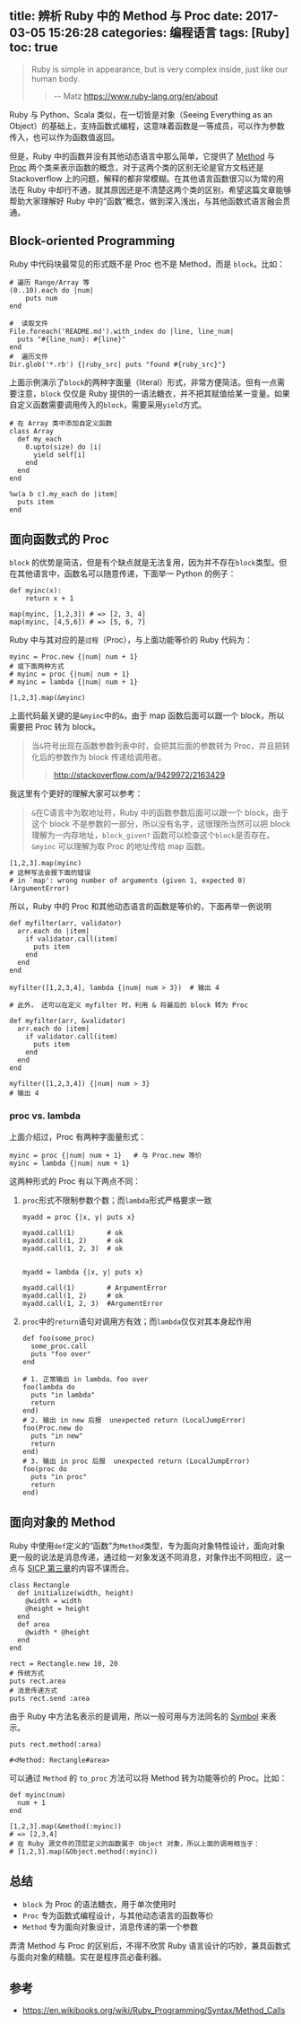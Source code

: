 title: 辨析 Ruby 中的 Method 与 Proc
date: 2017-03-05 15:26:28
categories: 编程语言
tags: [Ruby]
toc: true
---

> Ruby is simple in appearance, but is very complex inside, just like our human body.  
>> -- Matz  https://www.ruby-lang.org/en/about

Ruby 与 Python、Scala 类似，在一切皆是对象（Seeing Everything as an Object）的基础上，支持函数式编程，这意味着函数是一等成员，可以作为参数传入，也可以作为函数值返回。

但是，Ruby 中的函数并没有其他动态语言中那么简单，它提供了 [Method](http://ruby-doc.org/core-2.4.0/Method.html) 与 [Proc](http://ruby-doc.org/core-2.4.0/Proc.html) 两个类来表示函数的概念，对于这两个类的区别无论是官方文档还是 Stackoverflow 上的问题，解释的都非常模糊。在其他语言函数很习以为常的用法在 Ruby 中却行不通，就其原因还是不清楚这两个类的区别，希望这篇文章能够帮助大家理解好 Ruby 中的“函数”概念，做到深入浅出，与其他函数式语言融会贯通。

## Block-oriented Programming

Ruby 中代码块最常见的形式既不是 Proc 也不是 Method，而是 `block`。比如：
```
# 遍历 Range/Array 等
(0..10).each do |num|
    puts num
end

#  读取文件
File.foreach('README.md').with_index do |line, line_num|
  puts "#{line_num}: #{line}"
end
#  遍历文件
Dir.glob('*.rb') {|ruby_src| puts "found #{ruby_src}"}
```
上面示例演示了`block`的两种字面量（literal）形式，非常方便简洁。但有一点需要注意，`block` 仅仅是 Ruby 提供的一语法糖衣，并不把其赋值给某一变量。如果自定义函数需要调用传入的`block`，需要采用`yield`方式。
```
# 在 Array 类中添加自定义函数
class Array
  def my_each
    0.upto(size) do |i|
      yield self[i]
    end
  end
end

%w(a b c).my_each do |item|
  puts item
end
```

## 面向函数式的 Proc

`block` 的优势是简洁，但是有个缺点就是无法复用，因为并不存在`block`类型。但在其他语言中，函数名可以随意传递，下面举一 Python 的例子：
```
def myinc(x):
	return x + 1

map(myinc, [1,2,3]) # => [2, 3, 4]
map(myinc, [4,5,6])	# => [5, 6, 7]
```
Ruby 中与其对应的是`过程`（Proc），与上面功能等价的 Ruby 代码为：
```
myinc = Proc.new {|num| num + 1}
# 或下面两种方式
# myinc = proc {|num| num + 1}
# myinc = lambda {|num| num + 1}

[1,2,3].map(&myinc)

```
上面代码最关键的是`&myinc`中的`&`，由于 map 函数后面可以跟一个 block，所以需要把 Proc 转为 block。
> 当`&`符号出现在函数参数列表中时，会把其后面的参数转为 Proc，并且把转化后的参数作为 block 传递给调用者。
>> http://stackoverflow.com/a/9429972/2163429

我这里有个更好的理解大家可以参考：

> `&`在C语言中为取地址符，Ruby 中的函数参数后面可以跟一个 block，由于这个 block 不是参数的一部分，所以没有名字，这很理所当然可以把 block 理解为一内存地址，`block_given?` 函数可以检查这个`block`是否存在。`&myinc` 可以理解为取 Proc 的地址传给 map 函数。

```
[1,2,3].map(myinc)
# 这种写法会报下面的错误
# in `map': wrong number of arguments (given 1, expected 0) (ArgumentError)

```

所以，Ruby 中的 Proc 和其他动态语言的函数是等价的，下面再举一例说明
```
def myfilter(arr, validator)
  arr.each do |item|
    if validator.call(item)
      puts item
    end
  end
end

myfilter([1,2,3,4], lambda {|num| num > 3})  # 输出 4

# 此外， 还可以在定义 myfilter 时，利用 & 将最后的 block 转为 Proc

def myfilter(arr, &validator)
  arr.each do |item|
    if validator.call(item)
      puts item
    end
  end
end

myfilter([1,2,3,4]) {|num| num > 3}
# 输出 4
```
### proc vs. lambda

上面介绍过，Proc 有两种字面量形式：
```
myinc = proc {|num| num + 1}   # 与 Proc.new 等价
myinc = lambda {|num| num + 1}
```
这两种形式的 Proc 有以下两点不同：
1. `proc`形式不限制参数个数；而`lambda`形式严格要求一致
    ```
    myadd = proc {|x, y| puts x}

    myadd.call(1)        # ok
    myadd.call(1, 2)     # ok
    myadd.call(1, 2, 3)  # ok


    myadd = lambda {|x, y| puts x}

    myadd.call(1)        # ArgumentError
    myadd.call(1, 2)     # ok
    myadd.call(1, 2, 3)  #ArgumentError
    ```

2. `proc`中的`return`语句对调用方有效；而`lambda`仅仅对其本身起作用
    ```
    def foo(some_proc)
      some_proc.call
      puts "foo over"
    end

    # 1. 正常输出 in lambda、foo over
    foo(lambda do
      puts "in lambda"
      return
    end)
    # 2. 输出 in new 后报  unexpected return (LocalJumpError)
    foo(Proc.new do
      puts "in new"
      return
    end)
    # 3. 输出 in proc 后报  unexpected return (LocalJumpError)
    foo(proc do
      puts "in proc"
      return
    end)
    ```

## 面向对象的 Method

Ruby 中使用`def`定义的“函数”为`Method`类型，专为面向对象特性设计，面向对象更一般的说法是消息传递，通过给一对象发送不同消息，对象作出不同相应，这一点与 [SICP 第三章](/blog/2015/12/26/sicp-chapter3-summary/#用变动的数据做模拟)的内容不谋而合。

```
class Rectangle
  def initialize(width, height)
    @width = width
    @height = height
  end
  def area
    @width * @height
  end
end

rect = Rectangle.new 10, 20
# 传统方式
puts rect.area
# 消息传递方式
puts rect.send :area
```
由于 Ruby 中方法名表示的是调用，所以一般可用与方法同名的 [Symbol](http://ruby-doc.org/core-2.4.0/Symbol.html) 来表示。
```
puts rect.method(:area)

#<Method: Rectangle#area>    
```

可以通过 `Method` 的 `to_proc` 方法可以将 Method 转为功能等价的 Proc。比如：

```
def myinc(num)
  num + 1
end

[1,2,3].map(&method(:myinc))  
# => [2,3,4]
# 在 Ruby 源文件的顶层定义的函数属于 Object 对象，所以上面的调用相当于：
# [1,2,3].map(&Object.method(:myinc))
```


## 总结

- `block` 为 Proc 的语法糖衣，用于单次使用时
- `Proc` 专为函数式编程设计，与其他动态语言的函数等价
- `Method` 专为面向对象设计，消息传递的第一个参数

弄清 Method 与 Proc 的区别后，不得不欣赏 Ruby 语言设计的巧妙，兼具函数式与面向对象的精髓。实在是程序员必备利器。

## 参考

- https://en.wikibooks.org/wiki/Ruby_Programming/Syntax/Method_Calls
